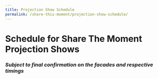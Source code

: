 ```yaml
---
title: Projection Show Schedule
permalink: /share-this-moment/projection-show-schedule/
---
```


# Schedule for Share The Moment Projection Shows

### *Subject to final confirmation on the facades and respective timings*
